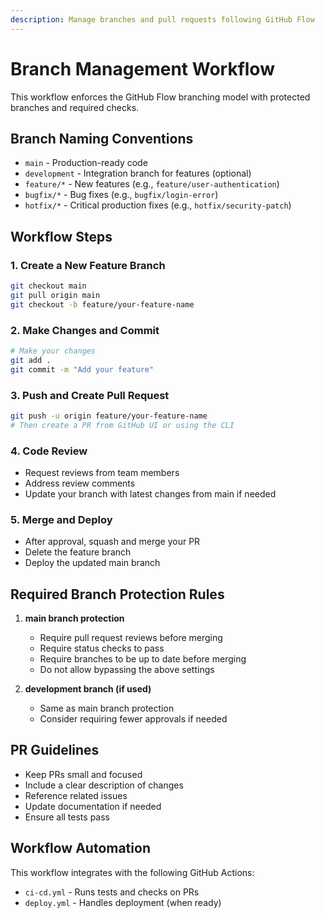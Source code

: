 ```yaml
---
description: Manage branches and pull requests following GitHub Flow
---
```


# Branch Management Workflow

This workflow enforces the GitHub Flow branching model with protected branches and required checks.

## Branch Naming Conventions

- `main` - Production-ready code
- `development` - Integration branch for features (optional)
- `feature/*` - New features (e.g., `feature/user-authentication`)
- `bugfix/*` - Bug fixes (e.g., `bugfix/login-error`)
- `hotfix/*` - Critical production fixes (e.g., `hotfix/security-patch`)

## Workflow Steps

### 1. Create a New Feature Branch

```bash
git checkout main
git pull origin main
git checkout -b feature/your-feature-name
```

### 2. Make Changes and Commit

```bash
# Make your changes
git add .
git commit -m "Add your feature"
```

### 3. Push and Create Pull Request

```bash
git push -u origin feature/your-feature-name
# Then create a PR from GitHub UI or using the CLI
```

### 4. Code Review

- Request reviews from team members
- Address review comments
- Update your branch with latest changes from main if needed

### 5. Merge and Deploy

- After approval, squash and merge your PR
- Delete the feature branch
- Deploy the updated main branch

## Required Branch Protection Rules

1. **main branch protection**
   - Require pull request reviews before merging
   - Require status checks to pass
   - Require branches to be up to date before merging
   - Do not allow bypassing the above settings

2. **development branch (if used)**
   - Same as main branch protection
   - Consider requiring fewer approvals if needed

## PR Guidelines

- Keep PRs small and focused
- Include a clear description of changes
- Reference related issues
- Update documentation if needed
- Ensure all tests pass

## Workflow Automation

This workflow integrates with the following GitHub Actions:
- `ci-cd.yml` - Runs tests and checks on PRs
- `deploy.yml` - Handles deployment (when ready)
